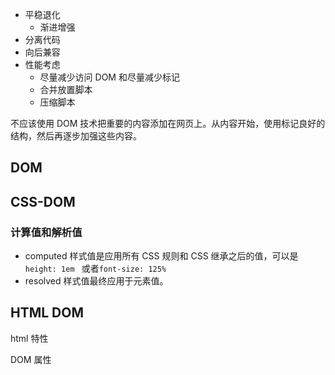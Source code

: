- 平稳退化
    - 渐进增强
- 分离代码
- 向后兼容
- 性能考虑
    - 尽量减少访问 DOM 和尽量减少标记
    - 合并放置脚本
    - 压缩脚本

不应该使用 DOM 技术把重要的内容添加在网页上。从内容开始，使用标记良好的结构，然后再逐步加强这些内容。

## DOM

## CSS-DOM

### 计算值和解析值

- computed 样式值是应用所有 CSS 规则和 CSS 继承之后的值，可以是 `height: 1em ` 或者`font-size: 125%`
- resolved 样式值最终应用于元素值。

## HTML DOM

html 特性

DOM 属性